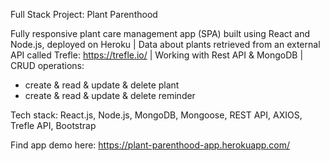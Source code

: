 Full Stack Project: Plant Parenthood

Fully responsive plant care management app (SPA) built using React and Node.js, deployed on Heroku |
Data about plants retrieved from an external API called Trefle: https://trefle.io/ |
Working with Rest API & MongoDB |
CRUD operations: 
- create & read & update & delete plant
- create & read & update & delete reminder

Tech stack: React.js, Node.js, MongoDB, Mongoose, REST API, AXIOS, Trefle API, Bootstrap

Find app demo here: https://plant-parenthood-app.herokuapp.com/
